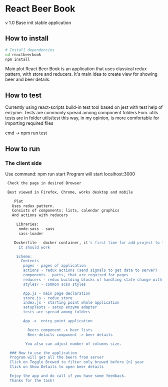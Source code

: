 # React Beer Book

v 1.0
 Base init stable application


##  How to install

```bash
# Install dependencies
cd reactbeerbook
npm install
```

Main plot
 React Beer Book is an application that uses classical redux pattern, with store and reducers.
 It's main idea to create view for showing beer and beer details.


## How to test
Currently using react-scripts build-in test tool based on jest with test help of enzyme.
Tests are commonly spread among component folders
Exm. utils tests are in folder  utils/test this way, in my opinion, is more comfortable for importing
required files

cmd -> npm run test


## How to run

### The client side
Use command: npm run start
Program will start localhost:3000


```bash
 Check the page in desired Browser

 Best viewed in Firefox, Chrome, works desktop and mobile

	Plot
   Uses redux pattern.
   Consists of components: lists, calendar graphics
   And actions with reducers

     Libraries:
	  node-sass - sass
	  sass-loader

    Dockerfile - docker container, it's first time for add project to this type of file
      It should work

     Scheme:
	   Contents
	    pages - pages of application
	    actions - redux actions (send signals to get data to server)
	    components - parts, that are required for pages
	    reducers - redux building blocks of handling state change with business logic (gets data from server)
		styles/ - common scss styles

		App.js - main page declaration
	    store.js - redux store
	    index.js - starting point whole application
	    setupTests - setup enzyme adapter
		tests are spread among folders

		App ->  entry point application

		  Beers component -> beer lists 
		  Beer-details component -> beer details

		 You also can adjust number of columns size.

  ### How to use the application
  Program will get all the beers from server
  Click on Toggle Brewed to filter only brewed before [n] year
  Click on Show Details to open beer details

  Enjoy the app and do call if you have some feedback.
  Thanks for the task!

